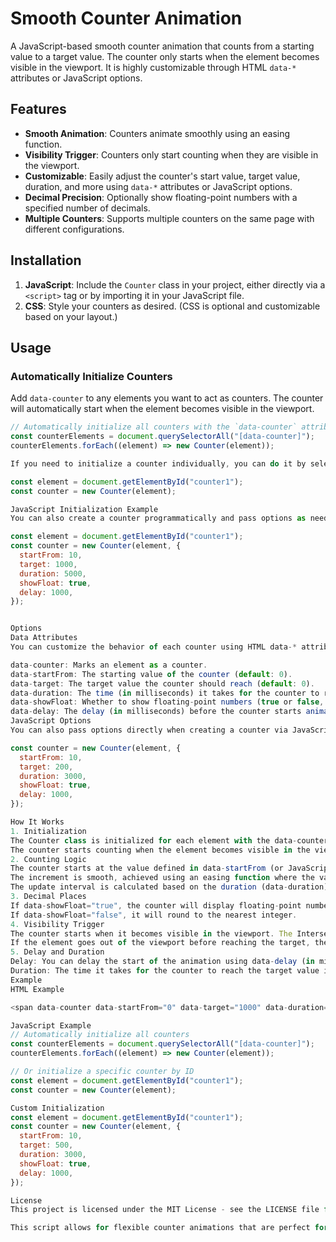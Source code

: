 # Smooth Counter Animation

A JavaScript-based smooth counter animation that counts from a starting value to a target value. The counter only starts when the element becomes visible in the viewport. It is highly customizable through HTML `data-*` attributes or JavaScript options.

## Features

- **Smooth Animation**: Counters animate smoothly using an easing function.
- **Visibility Trigger**: Counters only start counting when they are visible in the viewport.
- **Customizable**: Easily adjust the counter's start value, target value, duration, and more using `data-*` attributes or JavaScript options.
- **Decimal Precision**: Optionally show floating-point numbers with a specified number of decimals.
- **Multiple Counters**: Supports multiple counters on the same page with different configurations.

## Installation

1. **JavaScript**: Include the `Counter` class in your project, either directly via a `<script>` tag or by importing it in your JavaScript file.
2. **CSS**: Style your counters as desired. (CSS is optional and customizable based on your layout.)

## Usage

### Automatically Initialize Counters

Add `data-counter` to any elements you want to act as counters. The counter will automatically start when the element becomes visible in the viewport.

```javascript
// Automatically initialize all counters with the `data-counter` attribute
const counterElements = document.querySelectorAll("[data-counter]");
counterElements.forEach((element) => new Counter(element));

If you need to initialize a counter individually, you can do it by selecting the element and passing it to the Counter constructor.

const element = document.getElementById("counter1");
const counter = new Counter(element);

JavaScript Initialization Example
You can also create a counter programmatically and pass options as needed.

const element = document.getElementById("counter1");
const counter = new Counter(element, {
  startFrom: 10,
  target: 1000,
  duration: 5000,
  showFloat: true,
  delay: 1000,
});


Options
Data Attributes
You can customize the behavior of each counter using HTML data-* attributes:

data-counter: Marks an element as a counter.
data-startFrom: The starting value of the counter (default: 0).
data-target: The target value the counter should reach (default: 0).
data-duration: The time (in milliseconds) it takes for the counter to reach the target (default: 1000).
data-showFloat: Whether to show floating-point numbers (true or false, default: false).
data-delay: The delay (in milliseconds) before the counter starts animating (default: 0).
JavaScript Options
You can also pass options directly when creating a counter via JavaScript. These options override any corresponding data-* attributes:

const counter = new Counter(element, {
  startFrom: 10,
  target: 200,
  duration: 3000,
  showFloat: true,
  delay: 1000,
});

How It Works
1. Initialization
The Counter class is initialized for each element with the data-counter attribute.
The counter starts counting when the element becomes visible in the viewport using the IntersectionObserver API.
2. Counting Logic
The counter starts at the value defined in data-startFrom (or JavaScript options) and increments towards the data-target value.
The increment is smooth, achieved using an easing function where the value gradually approaches the target.
The update interval is calculated based on the duration (data-duration) and the difference between the starting value and target.
3. Decimal Places
If data-showFloat="true", the counter will display floating-point numbers, and the number of decimal places will be determined by the target value.
If data-showFloat="false", it will round to the nearest integer.
4. Visibility Trigger
The counter starts when it becomes visible in the viewport. The IntersectionObserver ensures that the counter is only active when the user can see it.
If the element goes out of the viewport before reaching the target, the counter stops, and it resumes counting when the element comes back into view.
5. Delay and Duration
Delay: You can delay the start of the animation using data-delay (in milliseconds).
Duration: The time it takes for the counter to reach the target value is defined by data-duration.
Example
HTML Example

<span data-counter data-startFrom="0" data-target="1000" data-duration="2000" data-showFloat="false" data-delay="500">0</span>

JavaScript Example
// Automatically initialize all counters
const counterElements = document.querySelectorAll("[data-counter]");
counterElements.forEach((element) => new Counter(element));

// Or initialize a specific counter by ID
const element = document.getElementById("counter1");
const counter = new Counter(element);

Custom Initialization
const element = document.getElementById("counter1");
const counter = new Counter(element, {
  startFrom: 10,
  target: 500,
  duration: 3000,
  showFloat: true,
  delay: 1000,
});

License
This project is licensed under the MIT License - see the LICENSE file for details.

This script allows for flexible counter animations that are perfect for dashboards, statistics displays, and other dynamic content on your website. Feel free to extend or contribute to this project!



